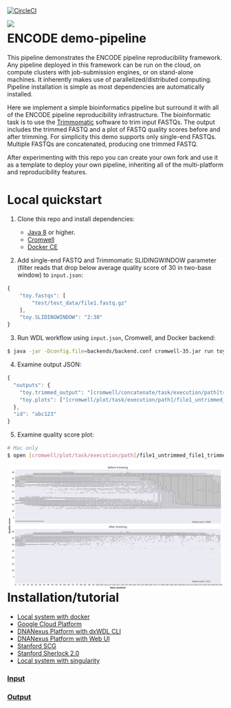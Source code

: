[![CircleCI](https://circleci.com/gh/ENCODE-DCC/demo-pipeline/tree/master.svg?style=svg)](https://circleci.com/gh/ENCODE-DCC/demo-pipeline/tree/master)

<p align="center">
<a href="https://www.encodeproject.org">
  <img style="float:left;" width="200" src="https://www.genome.gov/images/feature_images/encode_logo.gif">
</a>
</p>

ENCODE demo-pipeline
========================

This pipeline demonstrates the ENCODE pipeline reproducibility framework. Any pipeline deployed in this framework can be run on the cloud, on compute clusters with job-submission engines, or on stand-alone machines. It inherently makes use of parallelized/distributed computing. Pipeline installation is simple as most dependencies are automatically installed.

Here we implement a simple bioinformatics pipeline but surround it with all of the ENCODE pipeline reproducibility infrastructure.  The bioinformatic task is to use the [Trimmomatic](http://www.usadellab.org/cms/?page=trimmomatic) software to trim input FASTQs. The output includes the trimmed FASTQ and a plot of FASTQ quality scores before and after trimming. For simplicity this demo supports only single-end FASTQs.  Multiple FASTQs are concatenated, producing one trimmed FASTQ.

After experimenting with this repo you can create your own fork and use it as a template to deploy your own pipeline, inheriting all of the multi-platform and reproducibility features.


# Local quickstart

1. Clone this repo and install dependencies:
   * [Java 8](https://www.java.com/en/download/) or higher.
   * [Cromwell](https://github.com/broadinstitute/cromwell/releases/download/35/cromwell-35.jar)
   * [Docker CE](https://docs.docker.com/install/)

2. Add single-end FASTQ and Trimmomatic SLIDINGWINDOW parameter (filter reads that drop below average quality score of 30 in two-base window) to `input.json`:
```js
{
    "toy.fastqs": [
        "test/test_data/file1.fastq.gz"
    ],
    "toy.SLIDINGWINDOW": "2:30"
}
```

3. Run WDL workflow using `input.json`, Cromwell, and Docker backend:
```bash
$ java -jar -Dconfig.file=backends/backend.conf cromwell-35.jar run toy.wdl -i input.json -o workflow_opts/docker.json
```

4. Examine output JSON:
```js
{
  "outputs": {
    "toy.trimmed_output": "[cromwell/concatenate/task/execution/path]trimmed.fastq.gz"
    "toy.plots": ["[cromwell/plot/task/execution/path]/file1_untrimmed_file1_trimmed_quality_scores.png"]
  },
  "id": "abc123"
}
```

5. Examine quality score plot:
```bash
# Mac only
$ open [cromwell/plot/task/execution/path]/file1_untrimmed_file1_trimmed_quality_scores.png 
```
<p align="center">
<img style="float:left;" width="1000" src="https://raw.githubusercontent.com/ENCODE-DCC/demo-pipeline/master/examples/local/output_plot/file1_untrimmed_file1_trimmed_quality_scores.png">
</p>


# Installation/tutorial

* [Local system with docker](docs/tutorial_local_docker.md)
* [Google Cloud Platform](docs/tutorial_google.md)
* [DNANexus Platform with dxWDL CLI](docs/tutorial_dx_cli.md)
* [DNANexus Platform with Web UI](docs/tutorial_dx_web.md)
* [Stanford SCG](docs/tutorial_scg.md)
* [Stanford Sherlock 2.0](docs/tutorial_sherlock.md)
* [Local system with singularity](docs/tutorial_local_singularity.md)


### [Input](docs/input.md)

### [Output](docs/output.md)
